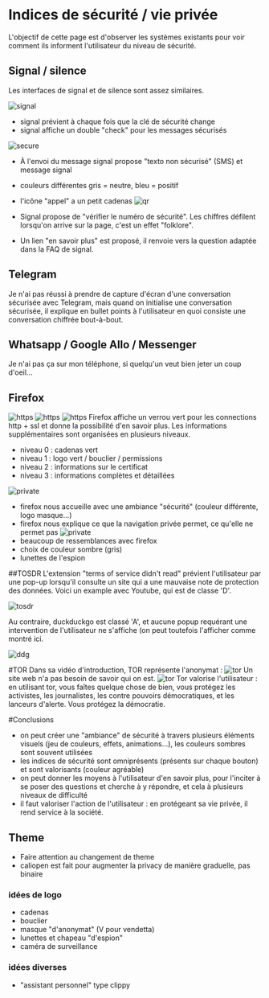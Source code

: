 # Indices de sécurité / vie privée

L'objectif de cette page est d'observer les systèmes existants pour voir comment ils informent l'utilisateur du niveau de sécurité.

## Signal / silence
Les interfaces de signal et de silence sont assez similaires.

![signal](img/signal-view.png)

- signal prévient à chaque fois que la clé de sécurité change
- signal affiche un double "check" pour les messages sécurisés

![secure](img/non-securise.png)
- À l'envoi du message signal propose "texto non sécurisé" (SMS) et message signal
- couleurs différentes gris = neutre, bleu = positif
- l'icône "appel" a un petit cadenas
![qr](img/qr-signal.png)

- Signal propose de "vérifier le numéro de sécurité". Les chiffres défilent lorsqu'on arrive sur la page, c'est un effet "folklore".
- Un lien "en savoir plus" est proposé, il renvoie vers la question adaptée dans la FAQ de signal.


## Telegram
Je n'ai pas réussi à prendre de capture d'écran d'une conversation sécurisée avec Telegram, mais quand on initialise une conversation sécurisée, il explique en bullet points à l'utilisateur en quoi consiste une conversation chiffrée bout-à-bout.

## Whatsapp / Google Allo / Messenger
Je n'ai pas ça sur mon téléphone, si quelqu'un veut bien jeter un coup d'oeil...

## Firefox
![https](img/firefox-https.png)
![https](img/firefox-https2.png)
![https](img/firefox-https3.png)
Firefox affiche un verrou vert pour les connections http + ssl et donne la possibilité d'en savoir plus. Les informations supplémentaires sont organisées en plusieurs niveaux.
- niveau 0 : cadenas vert
- niveau 1 : logo vert / bouclier / permissions
- niveau 2 : informations sur le certificat
- niveau 3 : informations complètes et détaillées

![private](img/firefox-private.png)
- firefox nous accueille avec une ambiance "sécurité" (couleur différente, logo masque...)
- firefox nous explique ce que la navigation privée permet, ce qu'elle ne permet pas
![private](img/chrome-private.png)
- beaucoup de ressemblances avec firefox
- choix de couleur sombre (gris)
- lunettes de l'espion

##TOSDR
L'extension "terms of service didn't read" prévient l'utilisateur par une pop-up lorsqu'il consulte un site qui a une mauvaise note de protection des données. Voici un example avec Youtube, qui est de classe 'D'.

![tosdr](img/tosdr.png)

Au contraire, duckduckgo est classé 'A', et aucune popup requérant une intervention de l'utilisateur ne s'affiche (on peut toutefois l'afficher comme montré ici.

![ddg](img/tosdr-ddg.png)

#TOR
Dans sa vidéo d'introduction, TOR représente l'anonymat :
![tor](img/tor-anonyme.png)
Un site web n'a pas besoin de savoir qui on est.
![tor](img/tor-proteger.png)
Tor valorise l'utilisateur : en utilisant tor, vous faîtes quelque chose de bien, vous protégez les activistes, les journalistes, les contre pouvoirs démocratiques, et les lanceurs d'alerte. Vous protégez la démocratie.

#Conclusions
- on peut créer une "ambiance" de sécurité à travers plusieurs éléments visuels (jeu de couleurs, effets, animations...), les couleurs sombres sont souvent utilisées
- les indices de sécurité sont omniprésents (présents sur chaque bouton) et sont valorisants (couleur agréable)
- on peut donner les moyens à l'utilisateur d'en savoir plus, pour l'inciter à se poser des questions et cherche à y répondre, et cela à plusieurs niveaux de difficulté
- il faut valoriser l'action de l'utilisateur : en protégeant sa vie privée, il rend service à la société.

## Theme
- Faire attention au changement de theme
- caliopen est fait pour augmenter la privacy de manière graduelle, pas binaire

### idées de logo
- cadenas
- bouclier
- masque "d'anonymat" (V pour vendetta)
- lunettes et chapeau "d'espion"
- caméra de surveillance

### idées diverses
- "assistant personnel" type clippy